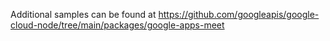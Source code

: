 Additional samples can be found at https://github.com/googleapis/google-cloud-node/tree/main/packages/google-apps-meet
